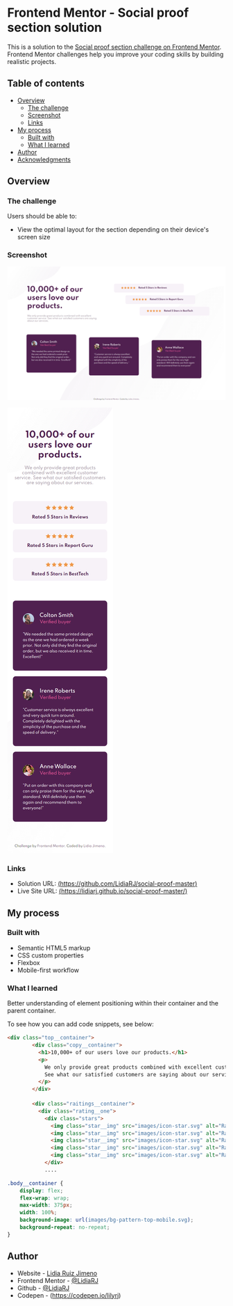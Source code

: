 # Frontend Mentor - Social proof section solution

This is a solution to the [Social proof section challenge on Frontend Mentor](https://www.frontendmentor.io/challenges/social-proof-section-6e0qTv_bA). Frontend Mentor challenges help you improve your coding skills by building realistic projects. 

## Table of contents

- [Overview](#overview)
  - [The challenge](#the-challenge)
  - [Screenshot](#screenshot)
  - [Links](#links)
- [My process](#my-process)
  - [Built with](#built-with)
  - [What I learned](#what-i-learned)
- [Author](#author)
- [Acknowledgments](#acknowledgments)


## Overview

### The challenge

Users should be able to:

- View the optimal layout for the section depending on their device's screen size

### Screenshot

[![Desktop_version](https://github.com/LidiaRJ/social-proof-master/blob/main/screenshots/social-proof-desktop.jpg)](https://github.com/LidiaRJ/social-proof-master/blob/main/screenshots/social-proof-desktop.jpg)

[![Mobile_version_burger_menu](https://github.com/LidiaRJ/social-proof-master/blob/main/screenshots/social-proof-mobile.jpg)](https://github.com/LidiaRJ/social-proof-master/blob/main/screenshots/social-proof-mobile.jpg)

### Links

- Solution URL: [(https://github.com/LidiaRJ/social-proof-master)](https://github.com/LidiaRJ/social-proof-master)
- Live Site URL: [(https://lidiarj.github.io/social-proof-master/)](https://lidiarj.github.io/social-proof-master/)

## My process

### Built with

- Semantic HTML5 markup
- CSS custom properties
- Flexbox
- Mobile-first workflow


### What I learned

Better understanding of element positioning within their container and the parent container. 

To see how you can add code snippets, see below:

```html
<div class="top__container">
        <div class="copy__container">
          <h1>10,000+ of our users love our products.</h1>
          <p>
            We only provide great products combined with excellent customer service.
            See what our satisfied customers are saying about our services.
          </p>
        </div>

        <div class="raitings__container">
          <div class="rating__one">
            <div class="stars">
              <img class="star__img" src="images/icon-star.svg" alt="Rating star icon.">
              <img class="star__img" src="images/icon-star.svg" alt="Rating star icon.">
              <img class="star__img" src="images/icon-star.svg" alt="Rating star icon.">
              <img class="star__img" src="images/icon-star.svg" alt="Rating star icon.">
              <img class="star__img" src="images/icon-star.svg" alt="Rating star icon.">
            </div>
            ....
```
```css
.body__container {
    display: flex;
    flex-wrap: wrap;
    max-width: 375px;
    width: 100%;
    background-image: url(images/bg-pattern-top-mobile.svg);
    background-repeat: no-repeat;
}
```



## Author

- Website - [Lidia Ruiz Jimeno](https://www.behance.net/Lidiarjimeno)
- Frontend Mentor - [@LidiaRJ](https://www.frontendmentor.io/profile/LidiaRJ)
- Github - [@LidiaRJ](https://github.com/LidiaRJ)
- Codepen - (https://codepen.io/lilyrj)
